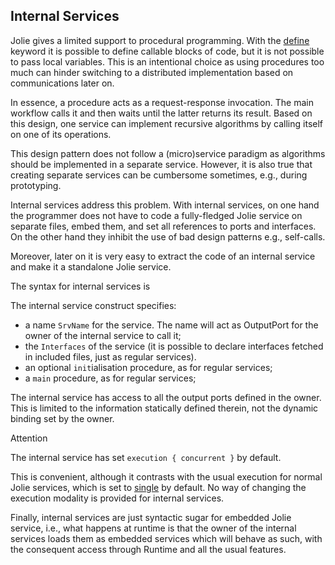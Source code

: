 ## Internal Services

Jolie gives a limited support to procedural programming. With the [define](#!documentation/basics/define.html) keyword it is possible to define callable blocks of code, but it is not possible to pass local variables. This is an intentional choice as using procedures too much can hinder switching to a distributed implementation based on communications later on.

In essence, a procedure acts as a request-response invocation. The main workflow calls it and then waits until the latter returns its result. Based on this design, one service can implement recursive algorithms by calling itself on one of its operations. 

This design pattern does not follow a (micro)service paradigm as algorithms should be implemented in a separate service. However, it is also true that creating separate services can be cumbersome sometimes, e.g., during prototyping. 

Internal services address this problem. With internal services, on one hand the programmer does not have to code a fully-fledged Jolie service on separate files, embed them, and set all references to ports and interfaces. On the other hand they inhibit the use of bad design patterns e.g., self-calls.

Moreover, later on it is very easy to extract the code of an internal service and make it a standalone Jolie service.

The syntax for internal services is

<div class="syntax" src="syntax_internal_services_1.ol"></div>

The internal service construct specifies:

- a name `SrvName` for the service. The name will act as OutputPort for the owner of the internal service to call it;
- the `Interfaces` of the service (it is possible to declare interfaces fetched in included files, just as regular services).
- an optional `init`ialisation procedure, as for regular services;
- a `main` procedure, as for regular services;

The internal service has access to all the output ports defined in the owner. This is limited to the information statically defined therein, not the dynamic binding set by the owner.

<div class="panel panel-primary">
 	<div class="panel-heading">
  	<p class="panel-title">Attention</hp>
  </div>
  <div class="panel-body">
    <p>The internal service has set <code>execution { concurrent }</code> by default. </p>
    <p>
    	This is convenient, although it contrasts with the usual execution for normal Jolie services, which is set to <a href="!documentation/basics/composing_statements.html#statement-execution-operators">single</a> by default. No way of changing the execution modality is provided for internal services.
    </p>
	</div>
</div>

Finally, internal services are just syntactic sugar for embedded Jolie service, i.e., what happens at runtime is that the owner of the internal services loads them as embedded services which will behave as such, with the consequent access through Runtime and all the usual features.